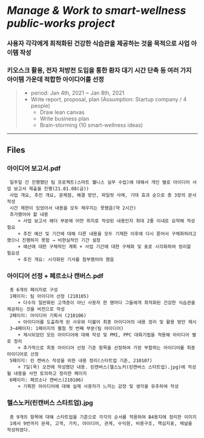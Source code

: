 # _Manage & Work to smart-wellness public-works project_
### 사용자 각각에게 최적화된 건강한 식습관을 제공하는 것을 목적으로 사업 아이템 작성
### 키오스크 활용, 전자 처방전 도입을 통한 환자 대기 시간 단축 등 여러 가지 아이템 가운데 적합한 아이디어를 선정
>  + period: Jan 4th, 2021 ~ Jan 8th, 2021
>  + Write report, proposal, plan (Assumption: Startup company / 4 people)
>    - Draw lean canvas
>    - Write business plan
>    - Brain-storming (10 smart-wellness ideas)
***

## Files
### 아이디어 보고서.pdf
	 일주일 간 진행했던 팀 프로젝트(스마트 웰니스 실무 수업)에 대해서 개인 별로 아이디어 사업 보고서 제출을 진행(21.01.08(금))
	 사업 개요, 추진 개요, 문제점, 해결 방안, 파일럿 사례, 기대 효과 순으로 총 3장의 문서 작성
	 시간 제한이 있었어서 내용을 모두 채우지는 못했음(약 2시간)
	 추가했어야 할 내용
		+ 사업 보고서 헤더 부분에 어떤 취지로 작성된 내용인지 최대 2줄 이내로 요약해 작성 필요
		+ 추진 예산 및 기간에 대해 다른 내용을 모두 기재한 이후에 다시 뜯어서 구체화하려고 했으나 진행하지 못함 → 비현실적인 기간 설정
		+ 예산에 대한 구체적인 계획 + 사업 기간에 대한 구체화 및 표로 시각화하여 정리할 필요성
		+ 추진 개요: 시각화된 기사를 첨부했어야 했음

### 아이디어 선정 + 페르소나 캔버스.pdf
	 총 6개의 페이지로 구성
	 1페이지: 팀 아이디어 선정 (210105)
		+ 다수의 일반화된 고객층이 아닌 사용자 한 명마다 그들에게 최적화된 건강한 식습관을 제공하는 것을 비전으로 작성
	 2페이지: 아이디어 기획서 (210106)
		+ 아이디어를 도출하게 된 사유와 더불어 최종 아이디어의 내용 정리 및 활용 방안 제시
	 3~4페이지: 1페이지의 펼첨 첫 번째 부분(팀 아이디어)
		+ 제시되었던 모든 아이디어에 대해 작성 및 PMI, PPC 대화기법을 적용해 아이디어 별로 정리
		+ 추가적으로 최종 아이디어 선정 기준 항목을 선정하여 가장 부합하는 아이디어를 최종 아이디어로 선정
	 5페이지: 린 캔버스 작성을 위한 내용 정리(스타트업 기준, 210107)
		+ 7일(목) 오전에 작성했던 내용. 린캔버스(헬스노커(린캔버스 스타트업).jpg)에 작성될 내용을 사전 토의하고 정리한 페이지
	 6페이지: 페르소나 캔버스(210106)
		+ 기획한 아이디어에 대해 실제 사용자가 느끼는 감정 및 생각을 유추하여 작성

### 헬스노커(린캔버스 스타트업).jpg
	 총 9개의 항목에 대해 스타트업을 기준으로 각각의 순서를 적용하여 B4용지에 정리한 이미지
	 1에서 9번까지 문제, 고객, 가치, 아이디어, 관계, 수익원, 비용구조, 핵심지표, 채널을 작성하였다.
